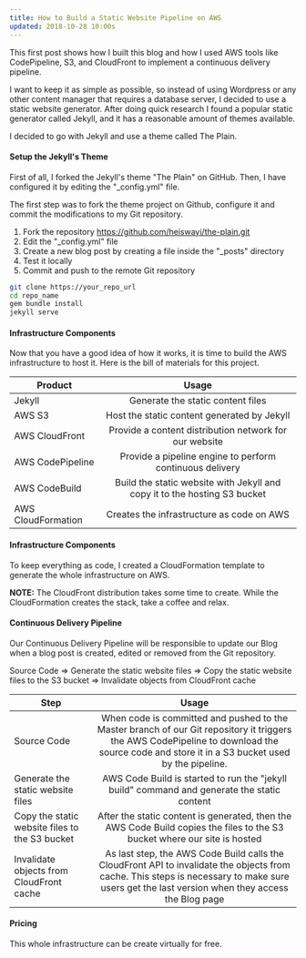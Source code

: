```yaml
---
title: How to Build a Static Website Pipeline on AWS
updated: 2018-10-28 10:00s
---
```


This first post shows how I built this blog and how I used AWS tools like CodePipeline, S3, and CloudFront to implement a continuous delivery pipeline.

I want to keep it as simple as possible, so instead of using Wordpress or any other content manager that requires a database server, I decided to use a static website generator. After doing quick research I found a popular static generator called Jekyll, and it has a reasonable amount of themes available.

I decided to go with Jekyll and use a theme called The Plain.

#### Setup the Jekyll's Theme

First of all, I forked the Jekyll's theme "The Plain" on GitHub. Then, I have configured it by editing the "\_config.yml" file.

The first step was to fork the theme project on Github, configure it and commit the modifications to my Git repository.

1. Fork the repository https://github.com/heiswayi/the-plain.git
2. Edit the "\_config.yml" file
3. Create a new blog post by creating a file inside the "\_posts" directory
4. Test it locally
5. Commit and push to the remote Git repository

```bash
git clone https://your_repo_url
cd repo_name
gem bundle install
jekyll serve
```

#### Infrastructure Components

Now that you have a good idea of how it works, it is time to build the AWS infrastructure to host it. Here is the bill of materials for this project.

| Product       | Usage           |
| ------------- |:-------------:|
| Jekyll     | Generate the static content files |
| AWS S3     | Host the static content generated by Jekyll |
| AWS CloudFront      | Provide a content distribution network for our website |
| AWS CodePipeline | Provide a pipeline engine to perform continuous delivery |
| AWS CodeBuild | Build the static website with Jekyll and copy it to the hosting S3 bucket |
| AWS CloudFormation | Creates the infrastructure as code on AWS |

#### Infrastructure Components

To keep everything as code, I created a CloudFormation template to generate the whole infrastructure on AWS.

**NOTE:** The CloudFront distribution takes some time to create. While the CloudFormation creates the stack, take a coffee and relax.


#### Continuous Delivery Pipeline

Our Continuous Delivery Pipeline will be responsible to update our Blog when a blog post is created, edited or removed from the Git repository.

Source Code => Generate the static website files => Copy the static website files to the S3 bucket => Invalidate objects from CloudFront cache

| Step       | Usage           |
| ------------- |:-------------:|
| Source Code | When code is committed and pushed to the Master branch of our Git repository it triggers the AWS CodePipeline to download the source code and store it in a S3 bucket used by the pipeline. |
| Generate the static website files | AWS Code Build is started to run the "jekyll build" command and generate the static content |
| Copy the static website files to the S3 bucket | After the static content is generated, then the AWS Code Build copies the files to the S3 bucket where our site is hosted |
| Invalidate objects from CloudFront cache | As last step, the AWS Code Build calls the CloudFront API to invalidate the objects from cache. This steps is necessary to make sure users get the last version when they access the Blog page |

#### Pricing

This whole infrastructure can be create virtually for free.
